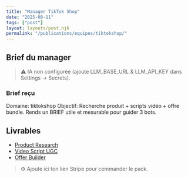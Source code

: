 ```yaml
---
title: "Manager TikTok Shop"
date: "2025-08-11"
tags: ["post"]
layout: layouts/post.njk
permalink: "/publications/equipes/tiktokshop/"
---
```

## Brief du manager

> ⚠️ IA non configurée (ajoute LLM_BASE_URL & LLM_API_KEY dans Settings → Secrets).

### Brief reçu
Domaine: tiktokshop
Objectif: Recherche produit + scripts vidéo + offre bundle.
Rends un BRIEF utile et mesurable pour guider 3 bots.

## Livrables
- [Product Research](/publications/equipes/tiktokshop/productresearch/)
- [Video Script UGC](/publications/equipes/tiktokshop/videoscript/)
- [Offer Builder](/publications/equipes/tiktokshop/offerbuilder/)

> ⚙️ Ajoute ici ton lien Stripe pour commander le pack.

